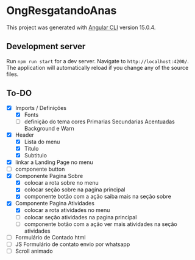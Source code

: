 # OngResgatandoAnas

This project was generated with [Angular CLI](https://github.com/angular/angular-cli) version 15.0.4.

## Development server

Run `npm run start` for a dev server. Navigate to `http://localhost:4200/`. The application will automatically reload if you change any of the source files.

## To-DO
- [x] Imports / Definições
   - [x] Fonts
   - [ ] definição do tema cores Primarias Secundarias Acentuadas Background e Warn
- [x] Header
   - [x] Lista do menu
   - [x] Titulo
   - [x] Subtitulo
- [x] linkar a Landing Page no menu
- [ ] componente button
- [x] Componente Pagina Sobre
   - [x] colocar a rota sobre no menu
   - [x] colocar seção sobre na pagina principal
   - [x] componente botão com a ação saiba mais na seção sobre
- [x] Componente Pagina Atividades
   - [x] colocar a rota atividades no menu
   - [ ] colocar seção atividades na pagina principal
   - [ ] componente botão com a ação ver mais atividades na seção atividades
- [ ] Formulário de Contado html
- [ ] JS Formulário de contato envio por whatsapp
- [ ] Scroll animado
